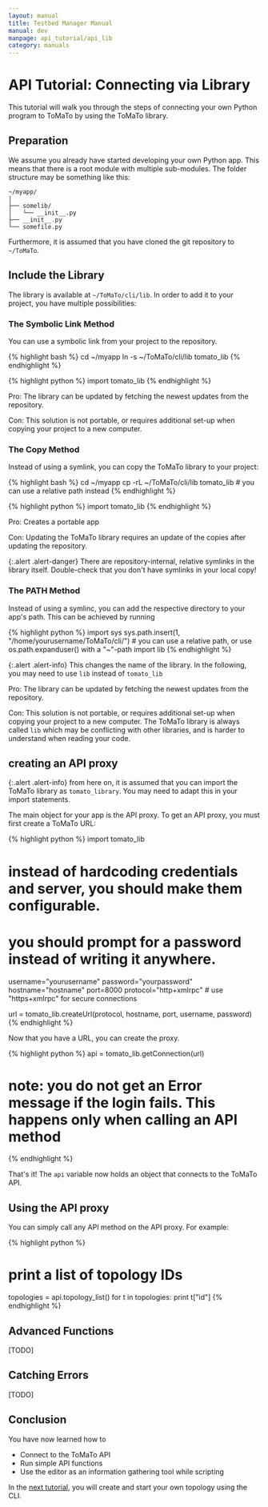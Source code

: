 ```yaml
---
layout: manual
title: Testbed Manager Manual
manual: dev
manpage: api_tutorial/api_lib
category: manuals
---
```


# API Tutorial: Connecting via Library

This tutorial will walk you through the steps of connecting your own Python program to ToMaTo by using the ToMaTo library.

## Preparation

We assume you already have started developing your own Python app. This means that there is a root module with multiple sub-modules. The folder structure may be something like this:
```
~/myapp/
| 
├── somelib/
│   └── __init__.py
├── __init__.py
└── somefile.py
```

Furthermore, it is assumed that you have cloned the git repository to `~/ToMaTo`.

## Include the Library

The library is available at `~/ToMaTo/cli/lib`. In order to add it to your project, you have multiple possibilities:

### The Symbolic Link Method

You can use a symbolic link from your project to the repository.

{% highlight bash %}
cd ~/myapp
ln -s ~/ToMaTo/cli/lib tomato_lib
{% endhighlight %}

{% highlight python %}
import tomato_lib
{% endhighlight %}

Pro: The library can be updated by fetching the newest updates from the repository.

Con: This solution is not portable, or requires additional set-up when copying your project to a new computer.

### The Copy Method

Instead of using a symlink, you can copy the ToMaTo library to your project:

{% highlight bash %}
cd ~/myapp
cp -rL ~/ToMaTo/cli/lib tomato_lib  # you can use a relative path instead
{% endhighlight %}

{% highlight python %}
import tomato_lib
{% endhighlight %}

Pro: Creates a portable app

Con: Updating the ToMaTo library requires an update of the copies after updating the repository.

{:.alert .alert-danger}
There are repository-internal, relative symlinks in the library itself. Double-check that you don't have symlinks in your local copy!

### The PATH Method

Instead of using a symlinc, you can add the respective directory to your app's path. This can be achieved by running

{% highlight python %}
import sys
sys.path.insert(1, "/home/yourusername/ToMaTo/cli/")  # you can use a relative path, or use os.path.expanduser() with a "~"-path
import lib
{% endhighlight %}

{:.alert .alert-info}
This changes the name of the library. In the following, you may need to use `lib` instead of `tomato_lib`

Pro: The library can be updated by fetching the newest updates from the repository.

Con: This solution is not portable, or requires additional set-up when copying your project to a new computer. The ToMaTo library is always called `lib` which may be conflicting with other libraries, and is harder to understand when reading your code.

## creating an API proxy

{:.alert .alert-info}
from here on, it is assumed that you can import the ToMaTo library as `tomato_library`. You may need to adapt this in your import statements.

The main object for your app is the API proxy. To get an API proxy, you must first create a ToMaTo URL:

{% highlight python %}
import tomato_lib

# instead of hardcoding credentials and server, you should make them configurable.
# you should prompt for a password instead of writing it anywhere.
username="yourusername"
password="yourpassword"
hostname="hostname"
port=8000
protocol="http+xmlrpc"  # use "https+xmlrpc" for secure connections

url = tomato_lib.createUrl(protocol, hostname, port, username, password)
{% endhighlight %}

Now that you have a URL, you can create the proxy.

{% highlight python %}
api = tomato_lib.getConnection(url)
# note: you do not get an Error message if the login fails. This happens only when calling an API method
{% endhighlight %}

That's it! The `api` variable now holds an object that connects to the ToMaTo API.


## Using the API proxy

You can simply call any API method on the API proxy. For example:

{% highlight python %}
# print a list of topology IDs
topologies = api.topology_list()
for t in topologies:
  print t["id"]
{% endhighlight %}


## Advanced Functions
[TODO]

## Catching Errors
[TODO]

## Conclusion

You have now learned how to 
* Connect to the ToMaTo API
* Run simple API functions
* Use the editor as an information gathering tool while scripting

In the [next tutorial](../first_topology), you will create and start your own topology using the CLI.
